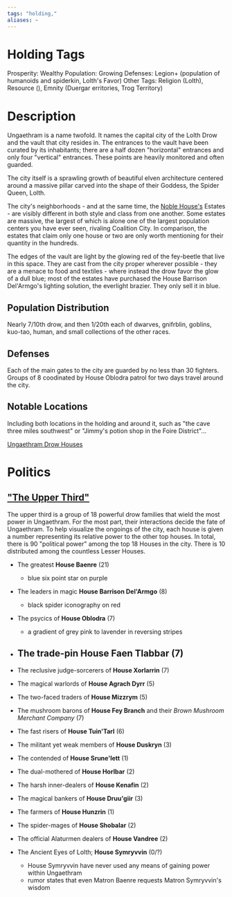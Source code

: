 ```yaml
---
tags: "holding,"
aliases: ~
---
```


# Holding Tags

Prosperity: Wealthy
Population: Growing
Defenses: Legion+ (population of humanoids and spiderkin, Lolth's Favor)
Other Tags: Religion (Lolth), Resource (), Emnity (Duergar erritories, Trog Territory)

# Description

Ungaethram is a name twofold. It names the capital city of the Lolth Drow and the vault that city resides in. The entrances to the vault have been curated by its inhabitants; there are a half dozen "horizontal" entrances and only four "vertical" entrances. These points are heavily monitored and often guarded. 

The city itself is a sprawling growth of beautiful elven architecture centered around a massive pillar carved into the shape of their Goddess, the Spider Queen, Lolth. 

The city's neighborhoods - and at the same time, the [Noble House's](..\Groups\Ungaethram%20Drow%20Houses.md) Estates - are visibly different in both style and class from one another. Some estates are massive, the largest of which is alone one of the largest population centers you have ever seen, rivaling Coalition City. In comparison, the estates that claim only one house or two are only worth mentioning for their quantity in the hundreds.

The edges of the vault are light by the glowing red of the fey-beetle that live in this space. They are cast from the city proper wherever possible - they are a menace to food and textiles - where instead the drow favor the glow of a dull blue; most of the estates have purchased the House Barrison Del'Armgo's lighting solution, the everlight brazier. They only sell it in blue. 

## Population Distribution

Nearly 7/10th drow, and then 1/20th each of dwarves, gnifrblin, goblins, kuo-tao, human, and small collections of the other races.

## Defenses

Each of the main gates to the city are guarded by no less than 30 fighters. Groups of 8 coodinated by House Oblodra patrol for two days travel around the city.

## Notable Locations

Including both locations in the holding and around it, such as "the cave three miles southwest" or "Jimmy's potion shop in the Foire District"...

[Ungaethram Drow Houses](..\Groups\Ungaethram%20Drow%20Houses.md)

# Politics

## ["The Upper Third"](..\Groups\Ungaethram%20Drow%20Houses.md#the-upper-third)

The upper third is a group of 18 powerful drow families that wield the most power in Ungaethram. For the most part, their interactions decide the fate of Ungaethram. To help visualize the ongoings of the city, each house is given a number representing its relative power to the other top houses. In total, there is 90 "political power" among the top 18 Houses in the city. There is 10 distributed among the countless Lesser Houses.

* The greatest **House Baenre** (21)
  * blue six point star on purple
* The leaders in magic **House Barrison Del'Armgo** (8)
  * black spider iconography on red
* The psycics of **House Oblodra** (7)
  * a gradient of grey pink to lavender in reversing stripes
* ## The trade-pin **House Faen Tlabbar** (7)

* The reclusive judge-sorcerers of **House Xorlarrin** (7)
* The magical warlords of **House Agrach Dyrr** (5)
* The two-faced traders of **House Mizzrym** (5)
* The mushroom barons of **House Fey Branch** and their *Brown Mushroom Merchant Company* (7)
* The fast risers of **House Tuin'Tarl** (6)
* The militant yet weak members of **House Duskryn** (3)
* The contended of **House Srune'lett** (1)
* The dual-mothered of **House Horlbar** (2)
* The harsh inner-dealers of **House Kenafin** (2)
* The magical bankers of **House Druu'giir** (3)
* The farmers of **House Hunzrin** (1)
* The spider-mages of **House Shobalar** (2)
* The official Alaturmen dealers of **House Vandree** (2)
* The Ancient Eyes of Lolth; **House Symryvvin** (0/?)
  * House Symryvvin have never used any means of gaining power within Ungaethram
  * rumor states that even Matron Baenre requests Matron Symryvvin's wisdom
